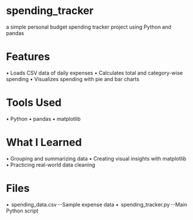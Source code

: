 # spending_tracker
a simple personal budget spending tracker project using Python and pandas

# Features
•⁠  ⁠Loads CSV data of daily expenses
•⁠  ⁠Calculates total and category-wise spending
•⁠  ⁠Visualizes spending with pie and bar charts

# Tools Used
•⁠  ⁠Python
•⁠  ⁠pandas
•⁠  ⁠matplotlib

# What I Learned
•⁠  ⁠Grouping and summarizing data
•⁠  ⁠Creating visual insights with matplotlib
•⁠  ⁠Practicing real-world data cleaning

# Files
•⁠  ⁠⁠ spending_data.csv --Sample expense data
•⁠  ⁠⁠ spending_tracker.py ⁠--Main Python script
